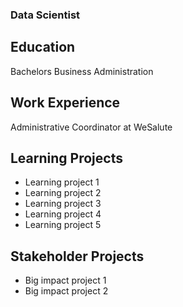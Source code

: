 ### Data Scientist 

## Education
Bachelors Business Administration

## Work Experience
Administrative Coordinator at WeSalute

## Learning Projects

- Learning project 1
- Learning project 2
- Learning project 3
- Learning project 4
- Learning project 5

  

## Stakeholder Projects
- Big impact project 1
- Big impact project 2

